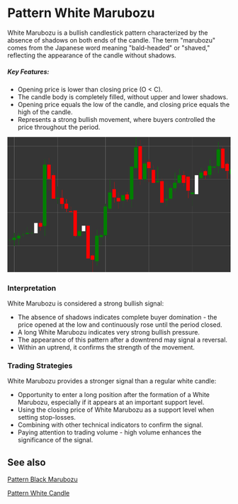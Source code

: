 # Pattern White Marubozu

White Marubozu is a bullish candlestick pattern characterized by the absence of shadows on both ends of the candle. The term "marubozu" comes from the Japanese word meaning "bald-headed" or "shaved," reflecting the appearance of the candle without shadows.

##### Key Features:

- Opening price is lower than closing price (O < C).
- The candle body is completely filled, without upper and lower shadows.
- Opening price equals the low of the candle, and closing price equals the high of the candle.
- Represents a strong bullish movement, where buyers controlled the price throughout the period.

![White Marubozu Pattern](../../../images/whitemarubozu.png)

### Interpretation

White Marubozu is considered a strong bullish signal:

- The absence of shadows indicates complete buyer domination - the price opened at the low and continuously rose until the period closed.
- A long White Marubozu indicates very strong bullish pressure.
- The appearance of this pattern after a downtrend may signal a reversal.
- Within an uptrend, it confirms the strength of the movement.

### Trading Strategies

White Marubozu provides a stronger signal than a regular white candle:

- Opportunity to enter a long position after the formation of a White Marubozu, especially if it appears at an important support level.
- Using the closing price of White Marubozu as a support level when setting stop-losses.
- Combining with other technical indicators to confirm the signal.
- Paying attention to trading volume - high volume enhances the significance of the signal.

## See also

[Pattern Black Marubozu](black_marubozu.md)

[Pattern White Candle](white_candle.md)